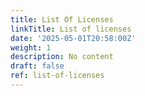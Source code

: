 ```yaml
---
title: List Of Licenses
linkTitle: List of licenses
date: '2025-05-01T20:58:00Z'
weight: 1
description: No content
draft: false
ref: list-of-licenses
---
```


